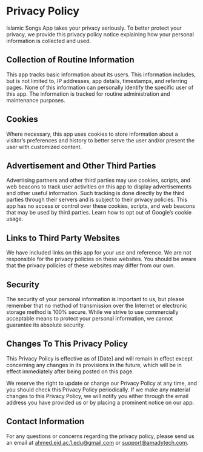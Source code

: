 # Privacy Policy
Islamic Songs App takes your privacy seriously. To better protect your privacy, we provide this privacy policy notice explaining how your personal information is collected and used.

## Collection of Routine Information
This app tracks basic information about its users. This information includes, but is not limited to, IP addresses, app details, timestamps, and referring pages. None of this information can personally identify the specific user of this app. The information is tracked for routine administration and maintenance purposes.

## Cookies
Where necessary, this app uses cookies to store information about a visitor’s preferences and history to better serve the user and/or present the user with customized content.

## Advertisement and Other Third Parties
Advertising partners and other third parties may use cookies, scripts, and web beacons to track user activities on this app to display advertisements and other useful information. Such tracking is done directly by the third parties through their servers and is subject to their privacy policies. This app has no access or control over these cookies, scripts, and web beacons that may be used by third parties. Learn how to opt out of Google’s cookie usage.

## Links to Third Party Websites
We have included links on this app for your use and reference. We are not responsible for the privacy policies on these websites. You should be aware that the privacy policies of these websites may differ from our own.

## Security
The security of your personal information is important to us, but please remember that no method of transmission over the Internet or electronic storage method is 100% secure. While we strive to use commercially acceptable means to protect your personal information, we cannot guarantee its absolute security.

## Changes To This Privacy Policy
This Privacy Policy is effective as of [Date] and will remain in effect except concerning any changes in its provisions in the future, which will be in effect immediately after being posted on this page.

We reserve the right to update or change our Privacy Policy at any time, and you should check this Privacy Policy periodically. If we make any material changes to this Privacy Policy, we will notify you either through the email address you have provided us or by placing a prominent notice on our app.

## Contact Information
For any questions or concerns regarding the privacy policy, please send us an email at ahmed.eid.ac.1.edu@gmail.com or support@amadytech.com.